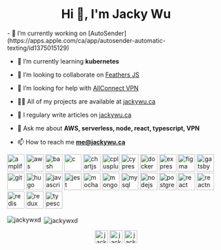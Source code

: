 <h1 align="center">Hi 👋, I'm Jacky Wu</h1>
- 🔭 I’m currently working on [AutoSender](https://apps.apple.com/ca/app/autosender-automatic-texting/id1375015129)

- 🌱 I’m currently learning **kubernetes**

- 👯 I’m looking to collaborate on [Feathers JS](https://feathersjs.com/)

- 🤝 I’m looking for help with [AllConnect VPN](https://getallconnect.com)

- 👨‍💻 All of my projects are available at [jackywu.ca](jackywu.ca)

- 📝 I regulary write articles on [jackywu.ca](jackywu.ca)

- 💬 Ask me about **AWS, serverless, node, react, typescript, VPN**

- 📫 How to reach me **me@jackywu.ca**

<p align="left"><img src="https://docs.amplify.aws/assets/logo-dark.svg" alt="amplify" width="40" height="40"/> <img src="https://devicons.github.io/devicon/devicon.git/icons/amazonwebservices/amazonwebservices-original-wordmark.svg" alt="aws" width="40" height="40"/> <img src="https://www.vectorlogo.zone/logos/gnu_bash/gnu_bash-icon.svg" alt="bash" width="40" height="40"/> <img src="https://devicons.github.io/devicon/devicon.git/icons/c/c-original.svg" alt="c" width="40" height="40"/> <img src="https://www.chartjs.org/media/logo-title.svg" alt="chartjs" width="40" height="40"/> <img src="https://devicons.github.io/devicon/devicon.git/icons/cplusplus/cplusplus-original.svg" alt="cplusplus" width="40" height="40"/> <img src="https://i.ibb.co/CWQq8gw/cypress.webp" alt="cypress" width="40" height="40"/> <img src="https://devicons.github.io/devicon/devicon.git/icons/docker/docker-original-wordmark.svg" alt="docker" width="40" height="40"/> <img src="https://devicons.github.io/devicon/devicon.git/icons/express/express-original-wordmark.svg" alt="express" width="40" height="40"/> <img src="https://www.vectorlogo.zone/logos/figma/figma-icon.svg" alt="figma" width="40" height="40"/> <img src="https://www.vectorlogo.zone/logos/gatsbyjs/gatsbyjs-icon.svg" alt="gatsby" width="40" height="40"/> <img src="https://www.vectorlogo.zone/logos/git-scm/git-scm-icon.svg" alt="git" width="40" height="40"/> <img src="https://api.iconify.design/logos-hugo.svg" alt="hugo" width="40" height="40"/> <img src="https://devicons.github.io/devicon/devicon.git/icons/javascript/javascript-original.svg" alt="javascript" width="40" height="40"/> <img src="https://i.ibb.co/Yj6p14L/jest.png" alt="jest" width="40" height="40"/> <img src="https://i.ibb.co/0MCw42Q/mocha.png" alt="mocha" width="40" height="40"/> <img src="https://devicons.github.io/devicon/devicon.git/icons/mongodb/mongodb-original-wordmark.svg" alt="mongodb" width="40" height="40"/> <img src="https://devicons.github.io/devicon/devicon.git/icons/mysql/mysql-original-wordmark.svg" alt="mysql" width="40" height="40"/> <img src="https://devicons.github.io/devicon/devicon.git/icons/nodejs/nodejs-original-wordmark.svg" alt="nodejs" width="40" height="40"/> <img src="https://devicons.github.io/devicon/devicon.git/icons/postgresql/postgresql-original-wordmark.svg" alt="postgresql" width="40" height="40"/> <img src="https://devicons.github.io/devicon/devicon.git/icons/react/react-original-wordmark.svg" alt="react" width="40" height="40"/> <img src="https://reactnative.dev/img/header_logo.svg" alt="reactnative" width="40" height="40"/> <img src="https://devicons.github.io/devicon/devicon.git/icons/redis/redis-original-wordmark.svg" alt="redis" width="40" height="40"/> <img src="https://devicons.github.io/devicon/devicon.git/icons/redux/redux-original.svg" alt="redux" width="40" height="40"/> <img src="https://devicons.github.io/devicon/devicon.git/icons/typescript/typescript-original.svg" alt="typescript" width="40" height="40"/></p>

<p><img align="left" src="https://github-readme-stats.vercel.app/api/top-langs/?username=jackywxd&layout=compact&hide=html" alt="jackywxd" /></p>

<p>&nbsp;<img align="center" src="https://github-readme-stats.vercel.app/api?username=jackywxd&show_icons=true" alt="jackywxd" /></p>

<p align="center">
<a href="https://twitter.com/jackywxd" target="blank"><img align="center" src="https://cdn.jsdelivr.net/npm/simple-icons@3.0.1/icons/twitter.svg" alt="jackywxd" height="30" width="30" /></a>
<a href="https://linkedin.com/in/jackywxd" target="blank"><img align="center" src="https://cdn.jsdelivr.net/npm/simple-icons@3.0.1/icons/linkedin.svg" alt="jackywxd" height="30" width="30" /></a>
<a href="https://fb.com/jackywxd" target="blank"><img align="center" src="https://cdn.jsdelivr.net/npm/simple-icons@3.0.1/icons/facebook.svg" alt="jackywxd" height="30" width="30" /></a>
</p>
